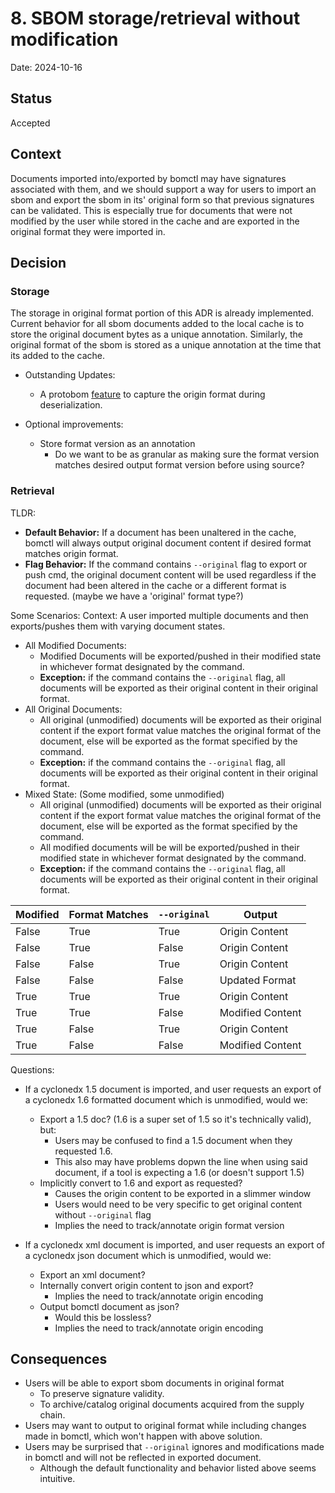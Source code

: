# 8. SBOM storage/retrieval without modification

Date: 2024-10-16

## Status

Accepted

## Context

Documents imported into/exported by bomctl may have signatures associated with them, and we should support a way for users
to import an sbom and export the sbom in its' original form so that previous signatures can be validated. This is especially
true for documents that were not modified by the user while stored in the cache and are exported in the original format
they were imported in.

## Decision

### Storage

The storage in original format portion of this ADR is already implemented. Current behavior for all sbom documents added to the
local cache is to store the original document bytes as a unique annotation. Similarly, the original format of the sbom is stored
as a unique annotation at the time that its added to the cache.

- Outstanding Updates:
  - A protobom [feature](https://github.com/protobom/protobom/issues/213) to capture the origin format during deserialization.

- Optional improvements:
  - Store format version as an annotation
    - Do we want to be as granular as making sure the format version matches desired output format version before using source?

### Retrieval

TLDR:

- **Default Behavior:** If a document has been unaltered in the cache, bomctl will always output original document content if
desired format matches origin format.
- **Flag Behavior:** If the command contains `--original` flag to export or push cmd, the original document content will be used regardless if
the document had been altered in the cache or a different format is requested. (maybe we have a 'original' format type?)

Some Scenarios:
Context: A user imported multiple documents and then exports/pushes them with varying document states.

- All Modified Documents:
  - Modified Documents will be exported/pushed in their modified state in whichever format designated by the command.
  - **Exception:** if the command contains the `--original` flag, all documents will be exported as their original content
    in their original format.
- All Original Documents:
  - All original (unmodified) documents will be exported as their original content if the export format value matches the
    original format of the document, else will be exported as the format specified by the command.
  - **Exception:** if the command contains the `--original` flag, all documents will be exported as their original content
    in their original format.
- Mixed State: (Some modified, some unmodified)
  - All original (unmodified) documents will be exported as their original content if the export format value matches the
    original format of the document, else will be exported as the format specified by the command.
  - All modified documents will be will be exported/pushed in their modified state in whichever format designated by the command.
  - **Exception:** if the command contains the `--original` flag, all documents will be exported as their original content
    in their original format.

| Modified | Format Matches | `--original` | Output           |
|----------|----------------|--------------|------------------|
| False    | True           | True         | Origin Content   |
| False    | True           | False        | Origin Content   |
| False    | False          | True         | Origin Content   |
| False    | False          | False        | Updated Format   |
| True     | True           | True         | Origin Content   |
| True     | True           | False        | Modified Content |
| True     | False          | True         | Origin Content   |
| True     | False          | False        | Modified Content |

Questions:

- If a cyclonedx 1.5 document is imported, and user requests an export of a cyclonedx 1.6 formatted document which is unmodified, would we:
  - Export a 1.5 doc? (1.6 is a super set of 1.5 so it's technically valid), but:
    - Users may be confused to find a 1.5 document when they requested 1.6.
    - This also may have problems dopwn the line when using said document, if a tool is expecting a 1.6 (or doesn't support 1.5)
  - Implicitly convert to 1.6 and export as requested?
    - Causes the origin content to be exported in a slimmer window
    - Users would need to be very specific to get original content without `--original` flag
    - Implies the need to track/annotate origin format version

- If a cyclonedx xml document is imported, and user requests an export of a cyclonedx json document which is unmodified, would we:
  - Export an xml document?
  - Internally convert origin content to json and export?
    - Implies the need to track/annotate origin encoding
  - Output bomctl document as json?
    - Would this be lossless?
    - Implies the need to track/annotate origin encoding

## Consequences

- Users will be able to export sbom documents in original format
  - To preserve signature validity.
  - To archive/catalog original documents acquired from the supply chain.
- Users may want to output to original format while including changes made in bomctl, which won't happen with above solution.
- Users may be surprised that `--original` ignores and modifications made in bomctl and will not be reflected in exported document.
  - Although the default functionality and behavior listed above seems intuitive.
